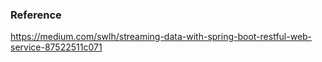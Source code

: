 ### Reference
https://medium.com/swlh/streaming-data-with-spring-boot-restful-web-service-87522511c071